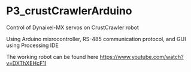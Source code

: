 # P3_crustCrawlerArduino
Control of Dynaixel-MX servos on CrustCrawler robot

Using Arduino mixrocontroller, RS-485 communication protocol, and GUI using Processing IDE


The working robot can be found here
https://www.youtube.com/watch?v=DXThXEHcF1I
